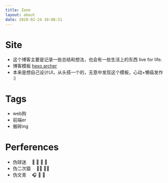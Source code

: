 ```yaml
---
title: Zane
layout: about
date: 2020-02-24 10:08:51
---
```


# Site
* 这个博客主要是记录一些总结和想法，也会有一些生活上的东西 live for life.
* 博客模板 [hexo archer](https://github.com/fi3ework/hexo-theme-archer)
* 本来是想自己设计UI，从头搭一个的，无意中发现这个模板，心动+懒癌发作 :)

# Tags
* web狗
* 前端er
* 搬砖ing

# Perferences
* 伪球迷 &emsp;🎱 🏸 🏓 🏀
* 伪二次猿 &emsp;👧🏻 👧🏼
* 伪文青 &emsp;🎧 🕺 🎨